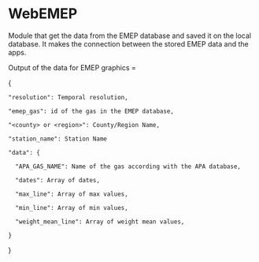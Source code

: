 # WebEMEP

  Module that get the data from the EMEP database and saved it on the local database. It makes the connection between the stored EMEP data and the apps.

  Output of the data for EMEP graphics = 
  
  {

    "resolution": Temporal resolution,

    "emep_gas": id of the gas in the EMEP database,

    "<county> or <region>": County/Region Name,

    "station_name": Station Name
    
    "data": {

      "APA_GAS_NAME": Name of the gas according with the APA database,

      "dates": Array of dates,

      "max_line": Array of max values,

      "min_line": Array of min values,

      "weight_mean_line": Array of weight mean values,

    }
  }

